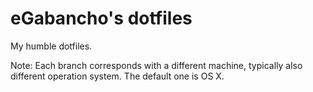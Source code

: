 eGabancho's dotfiles
====================

My humble dotfiles.

Note: Each branch corresponds with a different machine, typically also different
operation system. The default one is OS X.
